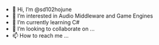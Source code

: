 - 👋 Hi, I’m @sd102hojune
- 👀 I’m interested in Audio Middleware and Game Engines
- 🌱 I’m currently learning C#
- 💞️ I’m looking to collaborate on ...
- 📫 How to reach me ...

<!---
sd102hojune/sd102hojune is a ✨ special ✨ repository because its `README.md` (this file) appears on your GitHub profile.
You can click the Preview link to take a look at your changes.
--->
